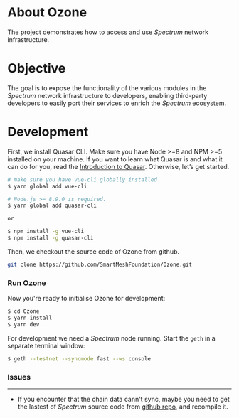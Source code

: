 # About Ozone

The project demonstrates how to access and use *Spectrum* network infrastructure.

# Objective

The goal is to expose the functionality of the various modules in the *Spectrum* network infrastructure to developers, enabling third-party developers to easily port their services to enrich the *Spectrum* ecosystem.

# Development

First, we install Quasar CLI. Make sure you have Node >=8 and NPM >=5 installed on your machine. If you want to learn what Quasar is and what it can do for you, read the [Introduction to Quasar](http://quasar-framework.org/guide/introduction-to-quasar.html). Otherwise, let’s get started.

```bash
# make sure you have vue-cli globally installed
$ yarn global add vue-cli

# Node.js >= 8.9.0 is required.
$ yarn global add quasar-cli

or

$ npm install -g vue-cli
$ npm install -g quasar-cli
```

Then, we checkout the source code of Ozone from github.
```bash
git clone https://github.com/SmartMeshFoundation/Ozone.git
```

### Run Ozone

Now you're ready to initialise Ozone for development:

```bash
$ cd Ozone
$ yarn install
$ yarn dev
```

For development we need a *Spectrum* node running. Start the `geth` in a separate terminal window:
```bash
$ geth --testnet --syncmode fast --ws console
```

### Issues
---
- If you encounter that the chain data cann't sync, maybe you need to get the lastest of *Spectrum* source code from [github repo](https://github.com/SmartMeshFoundation/Spectrum), and recompile it.
